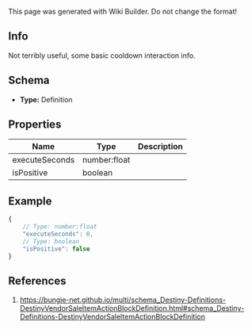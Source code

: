 <span class="wiki-builder">This page was generated with Wiki Builder. Do not change the format!</span>

## Info
Not terribly useful, some basic cooldown interaction info.

## Schema
* **Type:** Definition

## Properties
Name | Type | Description
---- | ---- | -----------
executeSeconds | number:float | 
isPositive | boolean | 

## Example
```javascript
{
    // Type: number:float
    "executeSeconds": 0,
    // Type: boolean
    "isPositive": false
}

```

## References
1. https://bungie-net.github.io/multi/schema_Destiny-Definitions-DestinyVendorSaleItemActionBlockDefinition.html#schema_Destiny-Definitions-DestinyVendorSaleItemActionBlockDefinition
